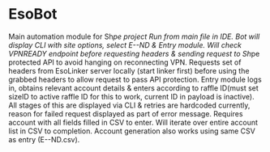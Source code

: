 # EsoBot
Main  automation module for Sh*pe project
Run from main file in IDE. 
Bot will display CLI with site options, select E--ND & Entry module. 
Will check VPNREADY endpoint before requesting headers & sending request to Sh*pe protected API to avoid hanging on reconnecting VPN. 
Requests set of headers from EsoLinker server locally (start linker first) before using the grabbed headers to allow request to pass API protection. 
Entry module logs in, obtains relevant account details & enters according to raffle ID(must set sizeID to active raffle ID for this to work, current ID in payload is inactive).
All stages of this are displayed via CLI & retries are hardcoded currently, reason for failed request displayed as part of error message. Requires account with all fields filled in CSV to enter. Will iterate over entire account list in CSV to completion.
Account generation also works using same CSV as entry (E--ND.csv).
